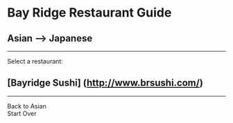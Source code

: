 # Bay Ridge Restaurant Guide
## Asian --> Japanese
---
Select a restaurant:
## [Bayridge Sushi] (http://www.brsushi.com/)
---
Back to Asian  
Start Over